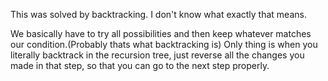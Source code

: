 This was solved by backtracking. I don't know what exactly that means.

We basically have to try all possibilities and then keep whatever matches our condition.(Probably thats what backtracking is)
Only thing is when you literally backtrack in the recursion tree, just reverse all the changes you made in that step, so that you can go to the next step properly.